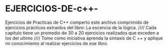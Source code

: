 # EJERCICIOS-DE-c++-
Ejercicios de Practicas de C++
comperto este archivo comprimido de ejercicios prácticos extraídos del libro: La escencia de la lógica. 
//// Cada capitulo tiene un promedio de 30 a 20 ejercicios realizados que exceden a los del ultimo ////
Tome como iniciativa aprenda la sintaxis de C ++ y aplique mi conocimiento al realizar ejercicios de ese libro.
